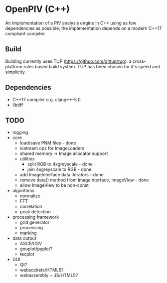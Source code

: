 OpenPIV (C++)
=============

An implementation of a PIV analysis engine in C++ using as few dependencies as possible;
the implementation depends on a modern C++17 compliant compiler.

Build
-----

Building currently uses TUP (https://github.com/gittup/tup): a cross-platform rules
based build system. TUP has been chosen for it's speed and simplicity.

Dependencies
------------

* C++17 compiler e.g. clang++-5.0
* libtiff


TODO
----

* logging
* core
  * load/save PNM files - done
  * iostream ops for ImageLoaders
  * shared memory -> Image allocator support
  * utilities
    * split RGB to 4xgreyscale - done
    * join 4xgreyscale to RGB - done
  * add ImageInterface data iterators - done
  * remove data() method from ImageInterface, ImageView - done
  * allow ImageView to be non-const
* algorithms
  * normalize
  * FFT
  * correlation
  * peak detection
* processing framework
  * grid generator
  * processing
  * marking
* data output
  * ASCII/CSV
  * gnuplot/pyplot?
  * tecplot
* GUI
  * Qt?
  * websockets/HTML5?
  * webassembly + JS/HTML5?

